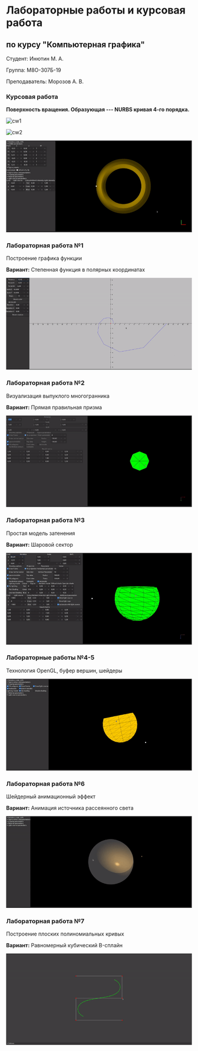 # Лабораторные работы и курсовая работа

## по курсу "Компьютерная графика"

Студент: Инютин М. А.

Группа: М8О-307Б-19

Преподаватель: Морозов А. В.


### Курсовая работа

**Поверхность вращения. Образующая --- NURBS кривая 4-го порядка.**

![cw1](./resources/cw1.gif)

![cw2](./resources/cw2.gif)

![cw3](./resources/cw3.gif)

### Лабораторная работа №1

Построение графика функции

**Вариант:** Степенная функция в полярных координатах

![lab1](./resources/lab1.gif)

### Лабораторная работа №2

Визуализация выпуклого многогранника

**Вариант:** Прямая правильная призма

![lab2](./resources/lab2.gif)

### Лабораторная работа №3

Простая модель затенения

**Вариант:** Шаровой сектор

![lab3](./resources/lab3.gif)

### Лабораторные работы №4-5

Технология OpenGL, буфер вершин, шейдеры

![lab4](./resources/lab4.gif)

### Лабораторная работа №6

Шейдерный анимационный эффект

**Вариант:** Анимация источника рассеянного света

![lab6](./resources/lab6.gif)

### Лабораторная работа №7

Построение плоских полиномиальных кривых

**Вариант:** Равномерный кубический B-сплайн

![lab7](./resources/lab7.gif)
